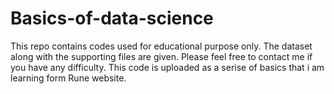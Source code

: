 # Basics-of-data-science
This repo contains codes used for educational purpose only.
The dataset along with the supporting files are given.
Please feel free to contact me if you have any difficulty.
This code is uploaded as a serise of basics that i am learning form Rune website.
